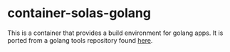 # container-solas-golang

This is a container that provides a build environment for golang apps. It is ported from a golang tools repository found [here](https://github.com/samsung-cnct/golang-tools/tree/master/goglide-container).